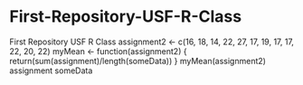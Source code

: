 # First-Repository-USF-R-Class
First Repository USF R Class
assignment2 <- c(16, 18, 14, 22, 27, 17, 19, 17, 17, 22, 20, 22)
myMean <- function(assignment2) { return(sum(assignment)/length(someData)) }
myMean(assignment2)
assignment
someData